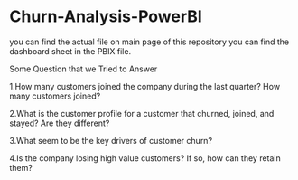 # Churn-Analysis-PowerBI
you can find the actual file on main page of this repository 
you can find the dashboard sheet in the PBIX file.

Some Question that we Tried to Answer

1.How many customers joined the company during the last quarter? How many customers joined?

2.What is the customer profile for a customer that churned, joined, and stayed? Are they different?

3.What seem to be the key drivers of customer churn?

4.Is the company losing high value customers? If so, how can they retain them?
